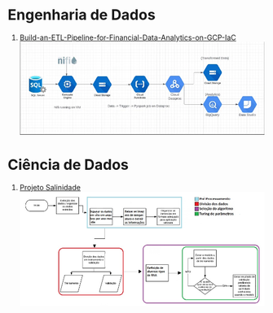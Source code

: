 # Engenharia de Dados
1. [Build-an-ETL-Pipeline-for-Financial-Data-Analytics-on-GCP-IaC](https://github.com/Antonio-Borges-Rufino/Build-an-ETL-Pipeline-for-Financial-Data-Analytics-on-GCP-IaC)
![](https://github.com/Antonio-Borges-Rufino/Build-an-ETL-Pipeline-for-Financial-Data-Analytics-on-GCP-IaC/raw/main/Architecture.webp)

# Ciência de Dados
1. [Projeto Salinidade](https://github.com/Antonio-Borges-Rufino/Projeto_Salinidade)
![](https://github.com/Antonio-Borges-Rufino/Projeto_Salinidade/blob/main/Nova%20pasta/pipeline.jpg)
